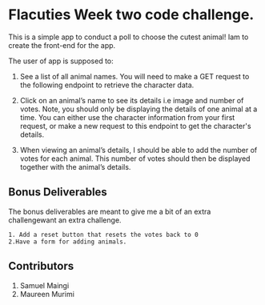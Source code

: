 # Flacuties Week two code challenge.

This is a simple app to conduct a poll to choose the cutest animal!
Iam to create the front-end for the app.

The user of app is supposed to:

1. See a list of all animal names. You will need to make a GET request to the following endpoint to retrieve
 the character data.


2.  Click on an animal’s name to see its details i.e image and number of votes. Note, you should only be displaying the
 details of one animal at a time. You can either use the character information from your first request, or make a new request to this endpoint to get the character's details.


3.  When viewing an animal’s details, I should be able to add the number of votes for each animal.
 This number of votes should then be displayed together with the animal’s details.

##  Bonus Deliverables
The bonus deliverables are meant to give me a bit of an extra  challengewant an extra challenge.

	1. Add a reset button that resets the votes back to 0
	2.Have a form for adding animals.

## Contributors

1. Samuel Maingi
2. Maureen Murimi

